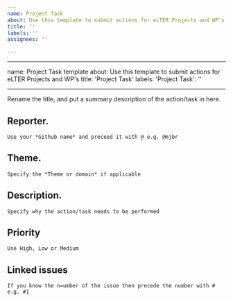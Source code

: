 ```yaml
---
name: Project Task
about: Use this template to submit actions for eLTER Projects and WP's
title: ''
labels: ''
assignees: ''

---
```


---
name: Project Task template
about: Use this template to submit actions for eLTER Projects and WP's
title: 'Project Task'
labels: 'Project Task': ''

---
Rename the title, and put a summary description of the action/task in here.

## Reporter.
```
Use your *Github name* and preceed it with @ e.g. @mjbr
```

## Theme.
```
Specify the *Theme or domain* if applicable 
```

## Description.
```
Specify why the action/task needs to be performed
```

## Priority
```
Use High, Low or Medium
```

## Linked issues
```
If you know the n=umber of the issue then precede the number with # e.g. #1
```
